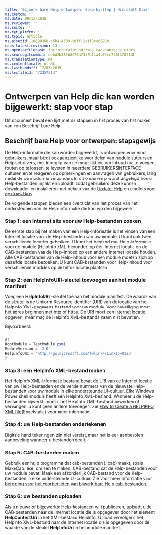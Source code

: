 ```yaml
---
title: 'Bijwerk bare Help-ontwerpen: Step-by-Step | Microsoft Docs'
ms.custom: ''
ms.date: 09/13/2016
ms.reviewer: ''
ms.suite: ''
ms.tgt_pltfrm: ''
ms.topic: article
ms.assetid: 10098160-c6b4-4339-b8ff-2c4f8cc0699b
caps.latest.revision: 13
ms.openlocfilehash: fbc77cc0fafce93d239da1c459d4b761b21ef3cb
ms.sourcegitcommit: debd2b38fb8070a7357bf1a4bf9cc736f3702f31
ms.translationtype: MT
ms.contentlocale: nl-NL
ms.lasthandoff: 12/05/2019
ms.locfileid: "72357314"
---
```

# <a name="updatable-help-authoring-step-by-step"></a>Ontwerpen van Help die kan worden bijgewerkt: stap voor stap

Dit document bevat een lijst met de stappen in het proces van het maken van een Beschrijf bare Help.

## <a name="authoring-updatable-help-step-by-step"></a>Beschrijf bare Help voor ontwerpen: stapsgewijs

De Help-informatie die kan worden bijgewerkt, is ontworpen voor eind gebruikers, maar biedt ook aanzienlijke voor delen van module auteurs en Help schrijvers, met inbegrip van de mogelijkheid om inhoud toe te voegen, fouten op te lossen, te leveren in meerdere GEBRUIKERSINTERFACE culturen en te reageren op opmerkingen en aanvragen van gebruikers, lang nadat de de module is verzonden. In dit onderwerp wordt uitgelegd hoe u Help-bestanden inpakt en uploadt, zodat gebruikers deze kunnen downloaden en installeren met behulp van de [Update-Help](/powershell/module/Microsoft.PowerShell.Core/Update-Help) en cmdlets voor [opslaan-Help](/powershell/module/Microsoft.PowerShell.Core/Save-Help) .

De volgende stappen bieden een overzicht van het proces van het ondersteunen van de Help-informatie die kan worden bijgewerkt.

### <a name="step-1-find-an-internet-site-for-your-help-files"></a>Stap 1: een Internet site voor uw Help-bestanden zoeken

De eerste stap bij het maken van een Help-informatie is het vinden van een Internet locatie voor de Help-bestanden van uw module. U kunt ook twee verschillende locaties gebruiken. U kunt het bestand met Help-informatie voor de module (HelpInfo XML-hieronder) op één Internet locatie en de CAB-bestanden van de Help-inhoud op een andere Internet locatie houden. Alle CAB-bestanden van de Help-inhoud voor een module moeten zich op dezelfde locatie bezoeken. U kunt CAB-bestanden voor Help-inhoud voor verschillende modules op dezelfde locatie plaatsen.

### <a name="step-2-add-a-helpinfouri-key-to-your-module-manifest"></a>Stap 2: een HelpInfoURI-sleutel toevoegen aan het module manifest

Voeg een **HelpInfoURI** -sleutel toe aan het module manifest. De waarde van de sleutel is de Uniform Resource Identifier (URI) van de locatie van het HelpInfo XML-gegevens bestand voor uw module. Voor beveiliging moet het adres beginnen met http of https. De URI moet een Internet locatie opgeven, maar mag de HelpInfo XML-bestands naam niet bevatten.

Bijvoorbeeld:

```powershell

@{
RootModule = TestModule.psm1
ModuleVersion = '2.0'
HelpInfoURI = 'http://go.microsoft.com/fwlink/?LinkID=0123'
}
```

### <a name="step-3-create-a-helpinfo-xml-file"></a>Stap 3: een HelpInfo XML-bestand maken

Het HelpInfo XML-informatie bestand bevat de URI van de Internet locatie van uw Help-bestanden en de versie nummers van de nieuwste Help-bestanden voor uw module in elke ondersteunde UI-cultuur. Elke Windows Power shell-module heeft één HelpInfo XML-bestand. Wanneer u de Help-bestanden bijwerkt, moet u het HelpInfo XML-bestand bewerken of vervangen. u kunt geen andere toevoegen. Zie [How to Create a HELPINFO XML file](./how-to-create-a-helpinfo-xml-file.md)(Engelstalig) voor meer informatie.

### <a name="step-4-sign-your-help-files"></a>Stap 4: uw Help-bestanden ondertekenen

Digitale hand tekeningen zijn niet vereist, maar het is een aanbevolen aanbeveling wanneer u bestanden deelt.

### <a name="step-5-create-cab-files"></a>Stap 5: CAB-bestanden maken

Gebruik een hulp programma dat cab-bestanden (. cab) maakt, zoals MakeCab. exe, om een te maken. CAB-bestand dat de Help-bestanden voor uw module bevat. Maak een afzonderlijk CAB-bestand voor de Help-bestanden in elke ondersteunde UI-cultuur. Zie voor meer informatie voor [bereiding voor het voorbereiden van bijwerk bare Help cab-bestanden](./how-to-prepare-updatable-help-cab-files.md).

### <a name="step-6-upload-your-files"></a>Stap 6: uw bestanden uploaden

Als u nieuwe of bijgewerkte Help-bestanden wilt publiceren, uploadt u de CAB-bestanden naar de Internet locatie die is opgegeven door het element **HelpContentUri** in het XML-bestand HelpInfo. Upload vervolgens het HelpInfo XML-bestand naar de Internet locatie die is opgegeven door de waarde van de sleutel **HelpInfoUri** in het module manifest.
